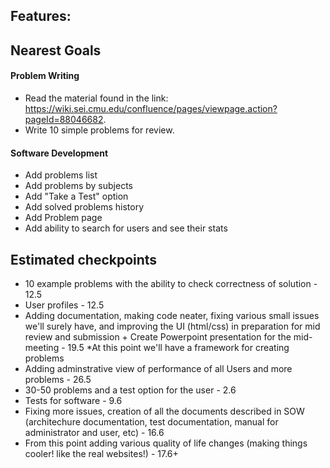 Features:
- 

## Nearest Goals
#### Problem Writing  
- Read the material found in the link: https://wiki.sei.cmu.edu/confluence/pages/viewpage.action?pageId=88046682.  
- Write 10 simple problems for review.  
  
  
#### Software Development
- Add problems list
- Add problems by subjects
- Add "Take a Test" option
- Add solved problems history
- Add Problem page
- Add ability to search for users and see their stats

## Estimated checkpoints
- 10 example problems with the ability to check correctness of solution - 12.5
- User profiles - 12.5
- Adding documentation, making code neater, fixing various small issues we'll surely have, and improving the UI (html/css) in preparation for mid review and submission + Create Powerpoint presentation for the mid-meeting - 19.5
\*At this point we'll have a framework for creating problems
- Adding adminstrative view of performance of all Users and more problems - 26.5
- 30-50 problems and a test option for the user - 2.6
- Tests for software - 9.6
- Fixing more issues, creation of all the documents described in SOW (architechure documentation, test documentation, manual for administrator and user, etc) - 16.6
- From this point adding various quality of life changes (making things cooler! like the real websites!) - 17.6+



